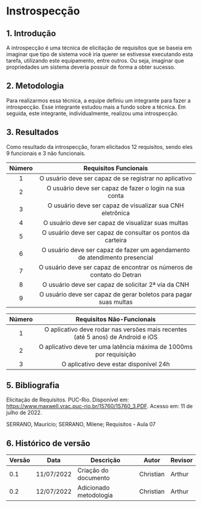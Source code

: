 # Instrospecção

## 1. Introdução
A introspecção é uma técnica de elicitação de requisitos que se baseia em imaginar que tipo de sistema você iria querer se estivesse executando esta tarefa, utilizando este equipamento, entre outros. Ou seja, imaginar que propriedades um sistema deveria possuir de forma a obter sucesso.

## 2. Metodologia
Para realizarmos essa técnica, a equipe definiu um integrante para fazer a introspecção. Esse integrante estudou mais a fundo sobre a técnica. Em seguida, este integrante, individualmente, realizou uma introspecção.

## 3. Resultados
Como resultado da introspecção, foram elicitados 12 requisitos, sendo eles 9 funcionais e 3 não funcionais.


| Número | Requisitos Funcionais | 
|:--:|:--:|
| <center>1 | O usuário deve ser capaz de se registrar no aplicativo | 
| <center>2 | O usuário deve ser capaz de fazer o login na sua conta | 
| <center>3 | O usuário deve ser capaz de visualizar sua CNH eletrônica | 
| <center>4 | O usuário deve ser capaz de visualizar suas multas | 
| <center>5 | O usuário deve ser capaz de consultar os pontos da carteira | 
| <center>6 | O usuário deve ser capaz de fazer um agendamento de atendimento presencial | 
| <center>7 | O usuário deve ser capaz de encontrar os números de contato do Detran | 
| <center>8 | O usuário deve ser capaz de solicitar 2ª via da CNH | 
| <center>9 | O usuário deve ser capaz de gerar boletos para pagar suas multas | 

| Número | Requisitos Não-Funcionais | 
|:--:|:--:|
| <center>1 | O aplicativo deve rodar nas versões mais recentes (até 5 anos) de Android e iOS |
| <center>2 | O aplicativo deve ter uma latência máxima de 1000ms por requisição |
| <center>3 | O aplicativo deve estar disponível 24h |

## 5. Bibliografia
Elicitação de Requisitos. PUC-Rio. Disponível em: <https://www.maxwell.vrac.puc-rio.br/15760/15760_3.PDF>. Acesso em: 11 de julho de 2022.

SERRANO, Maurício; SERRANO, Milene; Requisitos - Aula 07

## 6. Histórico de versão
| Versão | Data       | Descrição                                           | Autor        | Revisor      |
| ------ | ---------- | --------------------------------------------------- | ------------ | ------------ |
| 0.1    | 11/07/2022 | Criação do documento | Christian | Arthur | 
| 0.2    | 12/07/2022 | Adicionado metodologia | Christian | Arthur | 